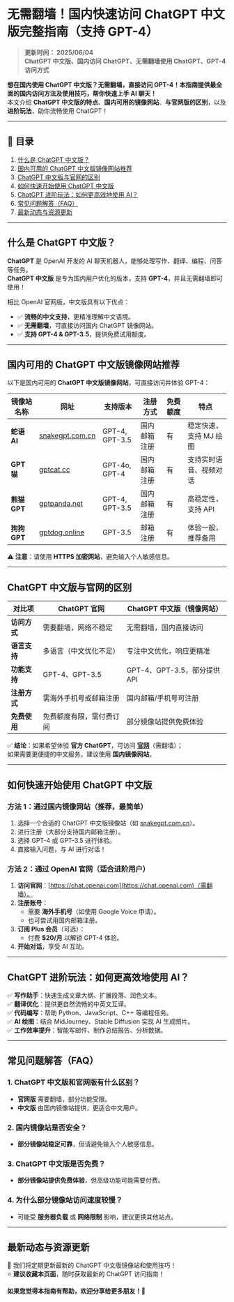 # 无需翻墙！国内快速访问 ChatGPT 中文版完整指南（支持 GPT-4）

> **更新时间： 2025/06/04**  
> **ChatGPT 中文版、国内访问 ChatGPT、无需翻墙使用 ChatGPT、GPT-4 访问方式**  

**想在国内使用 ChatGPT 中文版？无需翻墙，直接访问 GPT-4！本指南提供最全面的国内访问方法及使用技巧，帮你快速上手 AI 聊天！**  
本文介绍 **ChatGPT 中文版的特点**、**国内可用的镜像网站**、**与官网版的区别**，以及 **进阶玩法**，助你流畅使用 ChatGPT！

---

## 📌 目录
1. [什么是 ChatGPT 中文版？](#什么是-chatgpt-中文版)
2. [国内可用的 ChatGPT 中文版镜像网站推荐](#国内可用的-chatgpt-中文版镜像网站推荐)
3. [ChatGPT 中文版与官网的区别](#chatgpt-中文版与官网的区别)
4. [如何快速开始使用 ChatGPT 中文版](#如何快速开始使用-chatgpt-中文版)
5. [ChatGPT 进阶玩法：如何更高效地使用 AI？](#chatgpt-进阶玩法如何更高效地使用-ai)
6. [常见问题解答（FAQ）](#常见问题解答faq)
7. [最新动态与资源更新](#最新动态与资源更新)

---

## 什么是 ChatGPT 中文版？

**ChatGPT** 是 OpenAI 开发的 AI 聊天机器人，能够处理写作、翻译、编程、问答等任务。  
**ChatGPT 中文版** 是专为国内用户优化的版本，支持 **GPT-4**，并且无需翻墙即可使用！  

相比 OpenAI 官网版，中文版具有以下优点：
- ✅ **流畅的中文支持**，更精准理解中文语境。
- ✅ **无需翻墙**，可直接访问国内 ChatGPT 镜像网站。
- ✅ **支持 GPT-4 & GPT-3.5**，提供免费试用额度。

---

## 国内可用的 ChatGPT 中文版镜像网站推荐

以下是国内可用的 **ChatGPT 中文版镜像网站**，可直接访问并体验 GPT-4：

| **镜像站名称**   | **网址**                               | **支持版本**   | **注册方式**     | **免费额度** | **特点** |
|----------------|--------------------------------|--------------|--------------|-----------|----------|
| **蛇语 AI**    | [snakegpt.com.cn](https://snakegpt.com.cn) | GPT-4, GPT-3.5 | 国内邮箱注册 | 有 | 稳定快速，支持 MJ 绘图 |
| **GPT 猫**     | [gptcat.cc](https://gptcat.cc) | GPT-4o, GPT-4 | 国内邮箱注册 | 有 | 支持实时语音、视频对话 |
| **熊猫 GPT**   | [gptpanda.net](https://gptpanda.net) | GPT-4, GPT-3.5 | 国内邮箱注册 | 有 | 高稳定性，支持 API |
| **狗狗 GPT**   | [gptdog.online](https://gptdog.online) | GPT-3.5       | 邮箱注册    | 有 | 体验一般，推荐备用 |

⚠️ **注意**：请使用 **HTTPS 加密网站**，避免输入个人敏感信息。

---

## ChatGPT 中文版与官网的区别

| **对比项**       | **ChatGPT 官网**            | **ChatGPT 中文版（镜像网站）**  |
|------------------|---------------------------|---------------------------------|
| **访问方式**     | 需要翻墙，网络不稳定        | 无需翻墙，国内直接访问          |
| **语言支持**     | 多语言（中文优化不足）      | 专注中文优化，响应更精准        |
| **功能支持**     | GPT-4、GPT-3.5             | GPT-4、GPT-3.5，部分提供 API |
| **注册方式**     | 需海外手机号或邮箱注册     | 国内邮箱/手机号可注册          |
| **免费使用**     | 免费额度有限，需付费订阅   | 部分镜像站提供免费体验          |

✅ **结论**：如果希望体验 **官方 ChatGPT**，可访问 **[官网](https://chat.openai.com)**（需翻墙）；  
如果需要更便捷的中文服务，建议使用 **国内镜像网站**。

---

## 如何快速开始使用 ChatGPT 中文版

### **方法 1：通过国内镜像网站（推荐，最简单）**
1. 选择一个合适的 ChatGPT 中文版镜像站（如 [snakegpt.com.cn](https://snakegpt.com.cn)）。
2. 进行注册（大部分支持国内邮箱注册）。
3. 选择 GPT-4 或 GPT-3.5 进行体验。
4. 直接输入问题，与 AI 进行对话！

### **方法 2：通过 OpenAI 官网（适合进阶用户）**
1. **访问官网**：[https://chat.openai.com](https://chat.openai.com)（需翻墙）。
2. **注册账号**：
   - 需要 **海外手机号**（如使用 Google Voice 申请）。
   - 也可尝试用国内邮箱注册。
3. **订阅 Plus 会员**（可选）：
   - 付费 **$20/月** 以解锁 GPT-4 体验。
4. **开始对话**，享受 AI 互动。

---

## ChatGPT 进阶玩法：如何更高效地使用 AI？

✅ **写作助手**：快速生成文章大纲、扩展段落、润色文本。  
✅ **翻译优化**：提供更自然流畅的中英文互译。  
✅ **代码编写**：帮助 Python、JavaScript、C++ 等编程任务。  
✅ **AI 绘图**：结合 MidJourney、Stable Diffusion 实现 AI 生成图片。  
✅ **工作效率提升**：智能写邮件、制作总结报告、分析数据。

---

## 常见问题解答（FAQ）

### **1. ChatGPT 中文版和官网版有什么区别？**
- **官网版** 需要翻墙，部分功能受限。
- **中文版** 由国内镜像站提供，更适合中文用户。

### **2. 国内镜像站是否安全？**
- **部分镜像站稳定可靠**，但请避免输入个人敏感信息。

### **3. ChatGPT 中文版是否免费？**
- **部分镜像站提供免费体验**，但高级功能可能需要付费。

### **4. 为什么部分镜像站访问速度较慢？**
- 可能受 **服务器负载** 或 **网络限制** 影响，建议更换其他站点。

---

## 最新动态与资源更新

🚀 我们将定期更新最新的 ChatGPT 中文版镜像站和使用技巧！  
⭐ **建议收藏本页面**，随时获取最新的 ChatGPT 访问指南！

**如果您觉得本指南有帮助，欢迎分享给更多朋友！🎉**
                                                                                                                                                                                                                                                                                 
                                                                                         